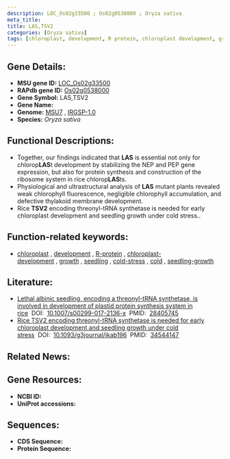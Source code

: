 ```yaml
---
description: LOC_Os02g33500 ; Os02g0538000 ; Oryza sativa
meta_title:
title: LAS,TSV2
categories: [Oryza sativa]
tags: [chloroplast, development, R protein, chloroplast development, growth, seedling, cold stress, cold, seedling growth]
---
```


## Gene Details:
- **MSU gene ID:** [LOC_Os02g33500](http://rice.uga.edu/cgi-bin/ORF_infopage.cgi?orf=LOC_Os02g33500)  
- **RAPdb gene ID:** [Os02g0538000](https://rapdb.dna.affrc.go.jp/locus/?name=Os02g0538000)  
- **Gene Symbol:** LAS,TSV2
- **Gene Name:**
- **Genome:**  [MSU7](http://rice.uga.edu/)&nbsp;,&nbsp;[IRGSP-1.0](https://rapdb.dna.affrc.go.jp/download/irgsp1.html)
- **Species:** *Oryza sativa*

## Functional Descriptions:
   - Together, our findings indicated that **LAS** is essential not only for chlorop**LAS**t development by stabilizing the NEP and PEP gene expression, but also for protein synthesis and construction of the ribosome system in rice chlorop**LAS**ts.
   - Physiological and ultrastructural analysis of **LAS** mutant plants revealed weak chlorophyll fluorescence, negligible chlorophyll accumulation, and defective thylakoid membrane development.
   - Rice **TSV2** encoding threonyl-tRNA synthetase is needed for early chloroplast development and seedling growth under cold stress..

## Function-related keywords:
   - [chloroplast](/tags/chloroplast/)&nbsp;,&nbsp;[development](/tags/development/)&nbsp;,&nbsp;[R-protein](/tags/R-protein/)&nbsp;,&nbsp;[chloroplast-development](/tags/chloroplast-development/)&nbsp;,&nbsp;[growth](/tags/growth/)&nbsp;,&nbsp;[seedling](/tags/seedling/)&nbsp;,&nbsp;[cold-stress](/tags/cold-stress/)&nbsp;,&nbsp;[cold](/tags/cold/)&nbsp;,&nbsp;[seedling-growth](/tags/seedling-growth/)

## Literature:
   - [Lethal albinic seedling, encoding a threonyl-tRNA synthetase, is involved in development of plastid protein synthesis system in rice](https://www.doi.org/10.1007/s00299-017-2136-x)&nbsp;&nbsp;DOI:&nbsp;&nbsp;[10.1007/s00299-017-2136-x](https://www.doi.org/10.1007/s00299-017-2136-x)&nbsp;&nbsp;PMID:&nbsp;&nbsp;[28405745](https://pubmed.ncbi.nlm.nih.gov/28405745/)
   - [Rice TSV2 encoding threonyl-tRNA synthetase is needed for early chloroplast development and seedling growth under cold stress](https://www.doi.org/10.1093/g3journal/jkab196)&nbsp;&nbsp;DOI:&nbsp;&nbsp;[10.1093/g3journal/jkab196](https://www.doi.org/10.1093/g3journal/jkab196)&nbsp;&nbsp;PMID:&nbsp;&nbsp;[34544147](https://pubmed.ncbi.nlm.nih.gov/34544147/)

## Related News:

## Gene Resources:
- **NCBI ID:**  []()
- **UniProt accessions:** [](https://www.uniprot.org/uniprotkb//entry)

## Sequences:
- **CDS Sequence:**
- **Protein Sequence:**
